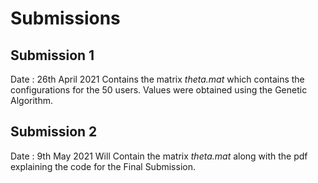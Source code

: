 # Submissions

## Submission 1 

Date : 26th April 2021
Contains the matrix _theta.mat_ which contains the configurations for the 50 users. Values were obtained using the Genetic Algorithm. 

## Submission 2
Date : 9th May 2021
Will Contain the matrix _theta.mat_ along with the pdf explaining the code for the Final Submission.
